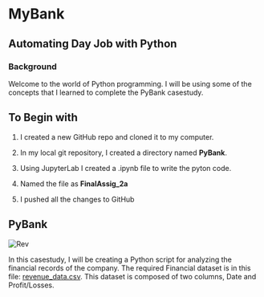 
# MyBank
## Automating Day Job with Python
### Background
Welcome to the world of Python programming. I will be using some of the concepts that I learned to complete the PyBank casestudy. 

## To Begin with
  1) I created a new GitHub repo and cloned it to my computer.
  
  2) In my local git repository, I created a directory named **PyBank**.
  3) Using JupyterLab I created a .ipynb file to write the pyton code.
  4) Named the file as **FinalAssig_2a**
  5) I pushed all the changes to GitHub

## PyBank
![Rev](https://user-images.githubusercontent.com/83671629/119515011-7d71ca80-bd43-11eb-9383-d5c57a2a9e99.jpg)

In this casestudy, I will be creating a Python script for analyzing the financial records of the company. The required Financial dataset is in this file: [revenue_data.csv](revenue_data.csv). This dataset is composed of two columns, Date and Profit/Losses. 

